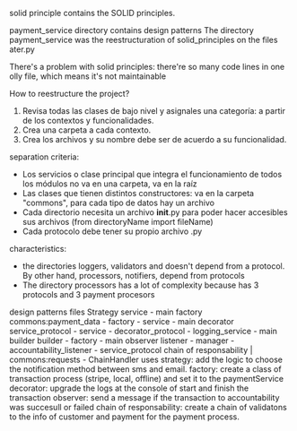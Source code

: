 solid principle contains the SOLID principles.

payment_service directory contains design patterns
The directory payment_service was the reestructuration of solid_principles on the files ater.py

There's a problem with solid principles: there're so many code lines in one olly file, which means it's not maintainable

How to reestructure the project?
1. Revisa todas las clases de bajo nivel y asignales una categoría: a partir de los contextos y funcionalidades.
2. Crea una carpeta a cada contexto.
3. Crea los archivos y su nombre debe ser de acuerdo a su funcionalidad.

separation criteria:
- Los servicios o clase principal que integra el funcionamiento de todos los módulos no va en una carpeta, va en la raíz
- Las clases que tienen distintos constructores: va en la carpeta "commons", para cada tipo de datos hay un archivo
- Cada directorio necesita un archivo __init__.py para poder hacer accesibles sus archivos (from directoryName import fileName)
- Cada protocolo debe tener su propio archivo .py

characteristics:
- the directories loggers, validators and  doesn't depend from a protocol. By other hand, processors, notifiers, depend from protocols
- The directory processors has a lot of complexity because has 3 protocols and 3 payment procesors


design patterns     files
Strategy            service - main
factory             commons:payment_data - factory - service - main
decorator           service_protocol - service - decorator_protocol - logging_service - main
builder             builder - factory - main
observer            listener - manager - accountability_listener - service_protocol
chain of responsability | commons:requests - ChainHandler
uses
strategy: add the logic to  choose the notification method between sms and email.
factory: create a class of transaction process (stripe, local, offline) and set it to the paymentService 
decorator: upgrade the logs at the console of start and finish the transaction
observer: send a message if the transaction to accountability was succesull or failed
chain of responsability: create a chain of validatons to the info of customer and payment for the payment process.

